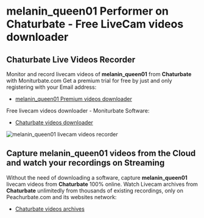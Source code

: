 # melanin_queen01 Performer on Chaturbate - Free LiveCam videos downloader

## Chaturbate Live Videos Recorder

Monitor and record livecam videos of **melanin_queen01** from **Chaturbate** with Moniturbate.com
Get a premium trial for free by just and only registering with your Email address:
* [melanin_queen01 Premium videos downloader](https://moniturbate.com/request-demo-licence-key.html)

Free livecam videos downloader - Moniturbate Software:
* [Chaturbate videos downloader](https://moniturbate.com/moniturbate-download-software.html)

![melanin_queen01 livecam videos recorder](https://peachurnet.com/templates/moniturbate-software.png)


## Capture melanin_queen01 videos from the Cloud and watch your recordings on Streaming

Without the need of downloading a software, capture **melanin_queen01** livecam videos from **Chaturbate** 100% online.
Watch Livecam archives from **Chaturbate** unlimitedly from thousands of existing recordings, only on Peachurbate.com and its websites network:
* [Chaturbate videos archives](https://peachurnet.com/)